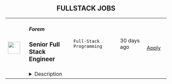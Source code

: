 <div align="center"><h2>FULLSTACK JOBS</h2></div><table><tr>
                <td width="100" height="100" rowspan="2">
                    <img src="https://wwr-pro.s3.amazonaws.com/logos/0081/7878/logo.gif" width="38px" height="auto">
                </td>
                <td width="300">
                    <h5>Forem</h5>
                    <h3> Senior Full Stack Engineer</h3>
                </td>
                <td width="300">
                    <code>Full-Stack Programming</code>
                </td>
                <td width="200">
                <text>30 days ago</text>
                </td>
                <td width="100" rowspan="2">
                <a href="https://weworkremotely.com/remote-jobs/forem-senior-full-stack-engineer" align="right" target="_blank">Apply</a>
                </td>
            </tr>
            <tr>
                <td colspan="3">
                <details><summary>Description</summary>
                <img src="https://we-work-remotely.imgix.net/logos/0081/7878/logo.gif?ixlib=rails-4.0.0&w=50&h=50&dpr=2&fit=fill&auto=compress" />

<p>
  <strong>Headquarters:</strong> New York, New York
    <br /><strong>URL:</strong> <a href="https://forem.com">https://forem.com</a>
</p>

<div>
<strong>Job description<br></strong><br>
</div><div>We are looking for a Senior Full Stack Engineer with strong front-end skills and experience with Ruby on Rails. This engineer will have the opportunity to work closely with members on the team and tackle a wide variety of technical challenges throughout the stack. This individual will need to take into consideration performance, accessibility, and user experience to ensure that we are providing a world-class community building experience for creators and users alike. The starting salary range for this role is $145,000 - $157,000 plus equity and is not location-based.<br><br>
</div><div>
<strong>Primary Responsibilities<br></strong><br>
</div><ul>
<li>Build thoughtful, accessible UI and components that by contributing to our component library<br><br>
</li>
<li>Design and expand the capabilities of our API (built with Ruby on Rails), and design and expand the capabilities of our web frontend, built in JavaScript and Preact<br><br>
</li>
<li>Work closely and collaboratively within a cross functional team that includes Product, Design, Engineering, as well as other stakeholders, like our Community team<br><br>
</li>
<li>Identify areas for growth and iteration on our application stack and advocate for them on the Engineering roadmap<br><br>
</li>
<li>Triage, debug, and fix bugs reported by users<br><br>
</li>
<li>Participate in code reviews, design and implementation conversations, and post-incident reviews<br><br>
</li>
</ul><div>
<strong>Skills or Experience We’d Like To See<br></strong><br>
</div><ul>
<li>4+ years of experience with Javascript including vanilla javascript, and Preact (or React)<br><br>
</li>
<li>At least 1 year of experience with Ruby on Rails<br><br>
</li>
<li>Knowledge of relational databases. Postgres experience is a plus<br><br>
</li>
<li>Experience writing high-quality, maintainable, readable code, with a focus on performance and accessibility<br><br>
</li>
<li>Experience with a range of frontend testing tools, ideally including component-level, End to End, and accessibility testing. Experience with Cypress is a plus<br><br>
</li>
<li>Experience working in an asynchronous, distributed team<br><br>
</li>
<li>Able to work independently and values as part of a team with strong communication skills<br><br>
</li>
<li>Thrives in a fast-paced start-up environment<br><br>
</li>
<li>Interest or experience in open source software and/or the open source community<br><br>
</li>
</ul><div>
<strong>Interview process<br></strong><br>
</div><div>We want our candidates to have the best possible interview experience because this is as much about you finding the right fit as it is us finding a great new addition to the team. We value candidates from all backgrounds and experiences and want our interview process to be representative of that. Here is what you can expect:<br><br>
</div><ul>
<li>Application review<br><br>
</li>
<li>Round 1: Hiring manager interview (60 mins)<br><br>
</li>
<li>Round 2: A short take-home that is meant to mimic real-life work and provide fodder for a synchronous technical conversation (90 mins)<br><br>
</li>
<li>Round 3: Team interview covering your take-home, your technical experience and your soft skills in teamwork, mentorship, and technical leadership (90 mins)<br><br>
</li>
<li>Round 4: Co-founder interview intended to cover your skills in collaboration and communication, as well as to provide a final opportunity for you to ask any lingering questions about the company strategy and progress (45 mins)<br><br>
</li>
</ul><div><br></div>

<p><strong>To apply:</strong> <a href="https://weworkremotely.com/remote-jobs/forem-senior-full-stack-engineer">https://weworkremotely.com/remote-jobs/forem-senior-full-stack-engineer</a></p>

                </details>
                </td>
            </tr></table>